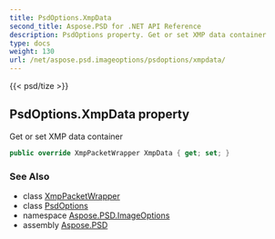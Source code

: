 ```yaml
---
title: PsdOptions.XmpData
second_title: Aspose.PSD for .NET API Reference
description: PsdOptions property. Get or set XMP data container
type: docs
weight: 130
url: /net/aspose.psd.imageoptions/psdoptions/xmpdata/
---
```

{{< psd/tize >}}
## PsdOptions.XmpData property

Get or set XMP data container

```csharp
public override XmpPacketWrapper XmpData { get; set; }
```

### See Also

* class [XmpPacketWrapper](../../../aspose.psd.xmp/xmppacketwrapper/)
* class [PsdOptions](../)
* namespace [Aspose.PSD.ImageOptions](../../../aspose.psd.imageoptions/)
* assembly [Aspose.PSD](../../../)


